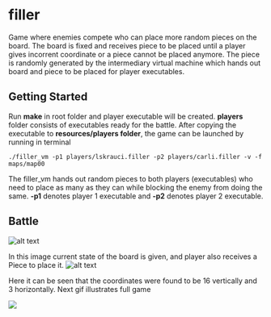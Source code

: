 # filler
Game where enemies compete who can place more random pieces on the board. The board is fixed and receives piece to be placed until a player gives incorrent coordinate or a piece cannot be placed anymore. The piece is randomly generated by the intermediary virtual machine which hands out board and piece to be placed for player executables.

## Getting Started
Run **make** in root folder and player executable will be created. **players** folder consists of executables ready for the battle. After copying the executable to **resources/players folder**, the game can be launched by running in terminal
```
./filler_vm -p1 players/lskrauci.filler -p2 players/carli.filler -v -f maps/map00
```
The filler_vm hands out random pieces to both players (executables) who need to place as many as they can
while blocking the enemy from doing the same. **-p1** denotes player 1 executable and **-p2** denotes player 2 executable.
## Battle
![alt text](https://i.imgur.com/3p4lgwf.png)

In this image current state of the board is given, and player also receives a Piece to place it.
![alt text](https://i.imgur.com/NCsvoHv.png)

Here it can be seen that the coordinates were found to be 16 vertically and 3 horizontally.
Next gif illustrates full game

![](https://media.giphy.com/media/H3GaIBdbDKHUaFdyt1/giphy.gif)

